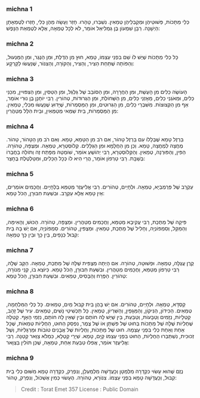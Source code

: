 
### michna 1
כְּלֵי מַתָּכוֹת, פְּשׁוּטֵיהֶן וּמְקַבְּלֵיהֶן טְמֵאִין. נִשְׁבְּרוּ, טָהָרוּ. חָזַר וְעָשָׂה מֵהֶן כְּלִי, חָזְרוּ לְטֻמְאָתָן הַיְשָׁנָה. רַבָּן שִׁמְעוֹן בֶּן גַּמְלִיאֵל אוֹמֵר, לֹא לְכָל טֻמְאָה, אֶלָּא לְטֻמְאַת הַנָּפֶשׁ: 

### michna 2
כָּל כְּלִי מַתָּכוֹת שֶׁיֶּשׁ לוֹ שֵׁם בִּפְנֵי עַצְמוֹ, טָמֵא, חוּץ מִן הַדֶּלֶת, וּמִן הַנֶּגֶר, וּמִן הַמַּנְעוּל, וְהַפּוֹתָה שֶׁתַּחַת הַצִּיר, וְהַצִּיר, וְהַקּוֹרָה, וְהַצִּנּוֹר, שֶׁנַּעֲשׂוּ לַקַּרְקָע: 

### michna 3
הָעוֹשֶׂה כֵלִים מִן הָעֶשֶׁת, וּמִן הַחֲרָרָה, וּמִן הַסּוֹבֵב שֶׁל גַּלְגַּל, וּמִן הַטַּסִּין, וּמִן הַצִּפּוּיִין, מִכַּנֵּי כֵלִים, וּמֵאֹגְנֵי כֵלִים, מֵאָזְנֵי כֵלִים, מִן הַשְּׁחוֹלֶת, וּמִן הַגְּרוּדוֹת, טְהוֹרִין. רַבִּי יוֹחָנָן בֶּן נוּרִי אוֹמֵר, אַף מִן הַקְּצוּצוֹת. מִשִּׁבְרֵי כֵלִים, מִן הַגְּרוּטִים, וּמִן הַמַּסְמְרוֹת, שֶׁיָּדוּעַ שֶׁנַּעֲשׂוּ מִכְּלִי, טְמֵאִין. מִן הַמַּסְמְרוֹת, בֵּית שַׁמַּאי מְטַמְּאִין, וּבֵית הִלֵּל מְטַהֲרִין: 

### michna 4
בַּרְזֶל טָמֵא שֶׁבְּלָלוֹ עִם בַּרְזֶל טָהוֹר, אִם רֹב מִן הַטָּמֵא, טָמֵא. וְאִם רֹב מִן הַטָּהוֹר, טָהוֹר. מֶחֱצָה לְמֶחֱצָה, טָמֵא. וְכֵן מִן הַחֲלָמָא וּמִן הַגְּלָלִים. קְלוֹסְטְרָא, טְמֵאָה. וּמְצֻפָּה, טְהוֹרָה. הַפִּין, וְהַפּוּרְנָה, טְמֵאִין. וְהַקְּלוֹסְטְרָא, רַבִּי יְהוֹשֻׁעַ אוֹמֵר, שׁוֹמְטָהּ מִפֶּתַח זֶה וְתוֹלָהּ בַּחֲבֵרוֹ בְּשַׁבָּת. רַבִּי טַרְפוֹן אוֹמֵר, הֲרֵי הִיא לוֹ כְּכָל הַכֵּלִים, וּמִטַּלְטֶלֶת בֶּחָצֵר: 

### michna 5
עַקְרָב שֶׁל פְּרֻמְבְּיָא, טְמֵאָה. וּלְחָיַיִם, טְהוֹרִים. רַבִּי אֱלִיעֶזֶר מְטַמֵּא בַלְּחָיָיִם. וַחֲכָמִים אוֹמְרִים, אֵין טָמֵא אֶלָּא עַקְרָב. וּבִשְׁעַת חִבּוּרָן, הַכֹּל טָמֵא: 

### michna 6
פִּיקָה שֶׁל מַתֶּכֶת, רַבִּי עֲקִיבָא מְטַמֵּא, וַחֲכָמִים מְטַהֲרִין. וּמְצֻפָּה, טְהוֹרָה. הַכּוּשׁ, וְהָאִימָּה, וְהַמַּקֵּל, וְסִמְפּוֹנְיָה, וְחָלִיל שֶׁל מַתֶּכֶת, טְמֵאִין. וּמְצֻפִּין, טְהוֹרִים. סִמְפּוֹנְיָה, אִם יֶשׁ בָּהּ בֵּית קִבּוּל כְּנָפַיִם, בֵּין כָּךְ וּבֵין כָּךְ טְמֵאָה: 

### michna 7
קֶרֶן עֲגֻלָּה, טְמֵאָה. וּפְשׁוּטָה, טְהוֹרָה. אִם הָיְתָה מְצֻפִּית שֶׁלָּהּ שֶׁל מַתֶּכֶת, טְמֵאָה. הַקַּב שֶׁלָּהּ, רַבִּי טַרְפוֹן מְטַמֵּא, וַחֲכָמִים מְטַהֲרִין. וּבִשְׁעַת חִבּוּרָן, הַכֹּל טָמֵא. כַּיּוֹצֵא בוֹ, קְנֵי מְנוֹרָה, טְהוֹרִין. הַפֶּרַח וְהַבָּסִיס, טְמֵאִים. וּבִשְׁעַת חִבּוּרָן, הַכֹּל טָמֵא: 

### michna 8
קַסְדָּא, טְמֵאָה. וּלְחָיַיִם, טְהוֹרִים. אִם יֵשׁ בָּהֶן בֵּית קִבּוּל מַיִם, טְמֵאִים. כָּל כְּלֵי הַמִּלְחָמָה, טְמֵאִים. הַכִּידוֹן, הַנִּיקוֹן, וְהַמַּגָּפַיִן, וְהַשִּׁרְיוֹן, טְמֵאִין. כָּל תַּכְשִׁיטֵי נָשִׁים, טְמֵאִים. עִיר שֶׁל זָהָב, קַטְלָיוֹת, נְזָמִים וְטַבָּעוֹת, וְטַבַּעַת, בֵּין שֶׁיֶּשׁ לָהּ חוֹתָם וּבֵין שֶׁאֵין לָהּ חוֹתָם, נִזְמֵי הָאָף. קַטְלָה שֶׁחֻלְיוֹת שֶׁלָּהּ שֶׁל מַתָּכוֹת בְּחוּט שֶׁל פִּשְׁתָּן אוֹ שֶׁל צֶמֶר, נִפְסַק הַחוּט, הַחֻלְיוֹת טְמֵאוֹת, שֶׁכָּל אַחַת וְאַחַת כְּלִי בִפְנֵי עַצְמָהּ. חוּט שֶׁל מַתָּכוֹת, וְחֻלְיוֹת שֶׁל אֲבָנִים טוֹבוֹת וּמַרְגָּלִיּוֹת, וְשֶׁל זְכוּכִית, נִשְׁתַּבְּרוּ הַחֻלְיוֹת, הַחוּט בִּפְנֵי עַצְמוֹ קַיָּם, טָמֵא. שְׁיָרֵי קַטְלָא, כִּמְלֹא צַוַּאר קְטַנָּה. רַבִּי אֱלִיעֶזֶר אוֹמֵר, אֲפִלּוּ טַבַּעַת אַחַת, טְמֵאָה, שֶׁכֵּן תּוֹלִין בַּצַּוָּאר: 

### michna 9
נֶזֶם שֶׁהוּא עָשׂוּי כִּקְדֵרָה מִלְּמַטָּן וְכָעֲדָשָׁה מִלְמַעְלָן, וְנִפְרַק, כִּקְדֵרָה טָמֵא מִשּׁוּם כְּלִי בֵית קִבּוּל, וְכָעֲדָשָׁה טָמֵא בִפְנֵי עַצְמוֹ. צִנּוֹרָא, טְהוֹרָה. הֶעָשׂוּי כְּמִין אֶשְׁכּוֹל, וְנִפְרַק, טָהוֹר: 

>Credit : Torat Emet 357
>License : Public Domain 